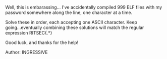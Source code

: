 Well, this is embarassing... I've accidentally compiled 999 ELF files with my password somewhere along the line, one character at a time.

Solve these in order, each accepting one ASCII character. Keep going...eventually combining these solutions will match the regular expression RITSEC{.*}

Good luck, and thanks for the help!

Author: INGRESSIVE